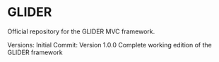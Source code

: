 # GLIDER
Official repository for the GLIDER MVC framework.

Versions:
Initial Commit:
    Version 1.0.0
    Complete working edition of the GLIDER framework
